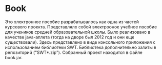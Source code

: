 # Book
Это электронное пособие разрабатывалось как одна из частей курсового проекта.
Представляло собой электрооное учебное пособие для учеников средней образовательной школы.
Было реализовано в качестве java-аплета (тогда на дворе был 2012 год и они еще существовали).
Здесь представлено в виде консольного приложения с использованием библиотеки SWT.
Библиотека дополнительно залиты в репозиторий ("SWT*.zip").
Собранный проект находится в файле book.jar.
